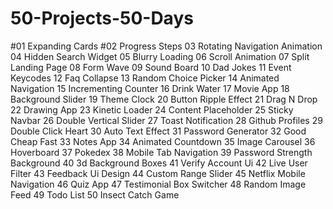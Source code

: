 # 50-Projects-50-Days

#01	Expanding Cards
#02	Progress Steps
03	Rotating Navigation Animation
04	Hidden Search Widget
05	Blurry Loading
06	Scroll Animation
07	Split Landing Page
08	Form Wave
09	Sound Board
10	Dad Jokes
11	Event Keycodes
12	Faq Collapse
13	Random Choice Picker
14	Animated Navigation
15	Incrementing Counter
16	Drink Water
17	Movie App
18	Background Slider
19	Theme Clock
20	Button Ripple Effect
21	Drag N Drop
22	Drawing App
23	Kinetic Loader
24	Content Placeholder
25	Sticky Navbar
26	Double Vertical Slider
27	Toast Notification
28	Github Profiles
29	Double Click Heart
30	Auto Text Effect
31	Password Generator
32	Good Cheap Fast
33	Notes App
34	Animated Countdown
35	Image Carousel
36	Hoverboard
37	Pokedex
38	Mobile Tab Navigation
39	Password Strength Background
40	3d Background Boxes
41	Verify Account Ui
42	Live User Filter
43	Feedback Ui Design
44	Custom Range Slider
45	Netflix Mobile Navigation
46	Quiz App
47	Testimonial Box Switcher
48	Random Image Feed
49	Todo List
50	Insect Catch Game

